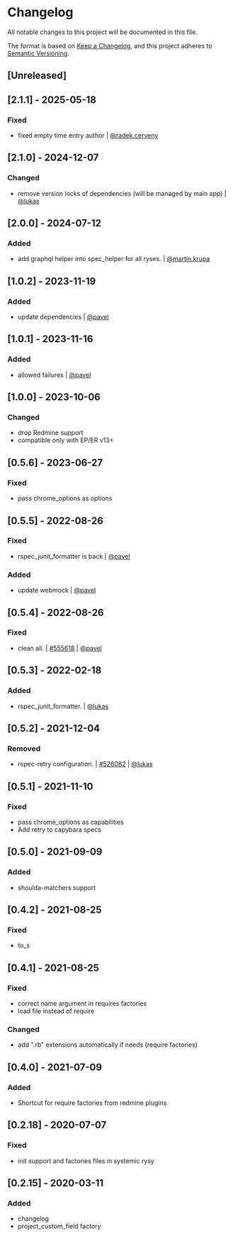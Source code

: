 # Changelog

All notable changes to this project will be documented in this file.

The format is based on [Keep a Changelog](https://keepachangelog.com/en/1.0.0/),
and this project adheres to [Semantic Versioning](https://semver.org/spec/v2.0.0.html).

## [Unreleased]
## [2.1.1] - 2025-05-18
### Fixed
* fixed empty time entry author | [@radek.cerveny](https://git.easy.cz/radek.cerveny)

## [2.1.0] - 2024-12-07
### Changed
* remove version locks of dependencies (will be managed by main app) | [@lukas](https://git.easy.cz/lukas)

## [2.0.0] - 2024-07-12
### Added
* add graphql helper into spec_helper for all ryses. | [@martin.krupa](https://git.easy.cz/martin.krupa)

## [1.0.2] - 2023-11-19
### Added
* update dependencies | [@pavel](https://git.easy.cz/pavel)

## [1.0.1] - 2023-11-16
### Added
* allowed failures | [@pavel](https://git.easy.cz/pavel)

## [1.0.0] - 2023-10-06
### Changed
* drop Redmine support
* compatible only with EP/ER v13+

## [0.5.6] - 2023-06-27
### Fixed
- pass chrome_options as options

## [0.5.5] - 2022-08-26
### Fixed
* rspec_junit_formatter is back | [@pavel](https://git.easy.cz/pavel)

### Added
* update webmock | [@pavel](https://git.easy.cz/pavel)

## [0.5.4] - 2022-08-26
### Fixed
* clean all. | [#555618](https://es.easyproject.com/issues/555618) | [@pavel](https://git.easy.cz/pavel)

## [0.5.3] - 2022-02-18
### Added
* rspec_junit_formatter. | [@lukas](https://git.easy.cz/lukas)

## [0.5.2] - 2021-12-04
### Removed
* rspec-retry configuration. | [#526082](https://es.easyproject.com/issues/526082) | [@lukas](https://git.easy.cz/lukas)

## [0.5.1] - 2021-11-10
### Fixed
- pass chrome_options as capabilities
- Add retry to capybara specs

## [0.5.0] - 2021-09-09
### Added
- shoulda-matchers support

## [0.4.2] - 2021-08-25
### Fixed
- to_s

## [0.4.1] - 2021-08-25
### Fixed
- correct name argument in requires factories
- load file instead of require
### Changed
- add ".rb" extensions automatically if needs (require factories)

## [0.4.0] - 2021-07-09
### Added
- Shortcut for require factories from redmine plugins

## [0.2.18] - 2020-07-07
### Fixed
- init support and factories files in systemic rysy

## [0.2.15] - 2020-03-11
### Added
- changelog
- project_custom_field factory
